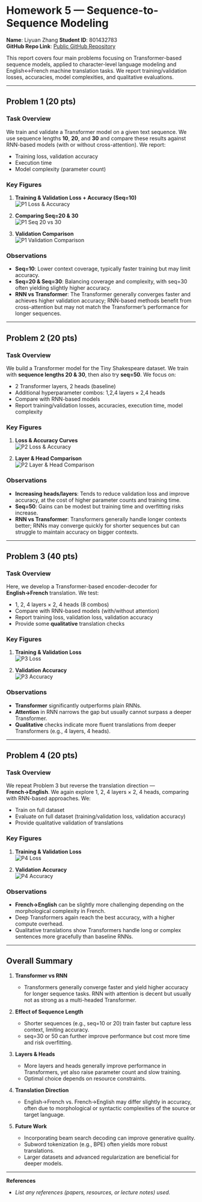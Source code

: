 # Homework 5 — Sequence-to-Sequence Modeling

**Name**: Liyuan Zhang
**Student ID**: 801432783  
**GitHub Repo Link**: [Public GitHub Repository](https://github.com/LeeYuuuan/ECGR_5106_HW5)  

This report covers four main problems focusing on Transformer-based sequence models, applied to character-level language modeling and English↔French machine translation tasks. We report training/validation losses, accuracies, model complexities, and qualitative evaluations.

---

## Problem 1 (20 pts)

### Task Overview
We train and validate a Transformer model on a given text sequence. We use sequence lengths **10**, **20**, and **30** and compare these results against RNN-based models (with or without cross-attention). We report:
- Training loss, validation accuracy  
- Execution time  
- Model complexity (parameter count)  

### Key Figures

1. **Training & Validation Loss + Accuracy (Seq=10)**  
   ![P1 Loss & Accuracy](p_1_loss_acc.png)

2. **Comparing Seq=20 & 30**  
   ![P1 Seq 20 vs 30](p_1_seq_20_30.png)

3. **Validation Comparison**  
   ![P1 Validation Comparison](p_1_Validation_Comparison.png)

### Observations
- **Seq=10**: Lower context coverage, typically faster training but may limit accuracy.  
- **Seq=20 & Seq=30**: Balancing coverage and complexity, with seq=30 often yielding slightly higher accuracy.  
- **RNN vs Transformer**: The Transformer generally converges faster and achieves higher validation accuracy; RNN-based methods benefit from cross-attention but may not match the Transformer’s performance for longer sequences.

---

## Problem 2 (20 pts)

### Task Overview
We build a Transformer model for the Tiny Shakespeare dataset. We train with **sequence lengths 20 & 30**, then also try **seq=50**. We focus on:
- 2 Transformer layers, 2 heads (baseline)  
- Additional hyperparameter combos: 1,2,4 layers × 2,4 heads  
- Compare with RNN-based models  
- Report training/validation losses, accuracies, execution time, model complexity

### Key Figures

1. **Loss & Accuracy Curves**  
   ![P2 Loss & Accuracy](p_2_loss_acc.png)

2. **Layer & Head Comparison**  
   ![P2 Layer & Head Comparison](p_2layer_and_head_comparison.png)

### Observations
- **Increasing heads/layers**: Tends to reduce validation loss and improve accuracy, at the cost of higher parameter counts and training time.  
- **Seq=50**: Gains can be modest but training time and overfitting risks increase.  
- **RNN vs Transformer**: Transformers generally handle longer contexts better; RNNs may converge quickly for shorter sequences but can struggle to maintain accuracy on bigger contexts.

---

## Problem 3 (40 pts)

### Task Overview
Here, we develop a Transformer-based encoder-decoder for **English→French** translation. We test:
- 1, 2, 4 layers × 2, 4 heads (8 combos)  
- Compare with RNN-based models (with/without attention)  
- Report training loss, validation loss, validation accuracy  
- Provide some **qualitative** translation checks

### Key Figures

1. **Training & Validation Loss**  
   ![P3 Loss](p_3_loss.png)  

2. **Validation Accuracy**  
   ![P3 Accuracy](p_3_acc.png)

### Observations
- **Transformer** significantly outperforms plain RNNs.  
- **Attention** in RNN narrows the gap but usually cannot surpass a deeper Transformer.  
- **Qualitative** checks indicate more fluent translations from deeper Transformers (e.g., 4 layers, 4 heads).

---

## Problem 4 (20 pts)

### Task Overview
We repeat Problem 3 but reverse the translation direction — **French→English**. We again explore 1, 2, 4 layers × 2, 4 heads, comparing with RNN-based approaches. We:
- Train on full dataset  
- Evaluate on full dataset (training/validation loss, validation accuracy)  
- Provide qualitative validation of translations

### Key Figures

1. **Training & Validation Loss**  
   ![P4 Loss](p_4_loss.png)

2. **Validation Accuracy**  
   ![P4 Accuracy](p_4_acc.png)

### Observations
- **French→English** can be slightly more challenging depending on the morphological complexity in French.  
- Deep Transformers again reach the best accuracy, with a higher compute overhead.  
- Qualitative translations show Transformers handle long or complex sentences more gracefully than baseline RNNs.

---

## Overall Summary

1. **Transformer vs RNN**  
   - Transformers generally converge faster and yield higher accuracy for longer sequence tasks. RNN with attention is decent but usually not as strong as a multi-headed Transformer.  

2. **Effect of Sequence Length**  
   - Shorter sequences (e.g., seq=10 or 20) train faster but capture less context, limiting accuracy.  
   - seq=30 or 50 can further improve performance but cost more time and risk overfitting.  

3. **Layers & Heads**  
   - More layers and heads generally improve performance in Transformers, yet also raise parameter count and slow training.  
   - Optimal choice depends on resource constraints.  

4. **Translation Direction**  
   - English→French vs. French→English may differ slightly in accuracy, often due to morphological or syntactic complexities of the source or target language.  

5. **Future Work**  
   - Incorporating beam search decoding can improve generative quality.  
   - Subword tokenization (e.g., BPE) often yields more robust translations.  
   - Larger datasets and advanced regularization are beneficial for deeper models.

---

**References**  
- *List any references (papers, resources, or lecture notes) used.*

